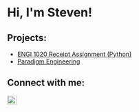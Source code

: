 <h1>Hi, I'm Steven! </h1>

<h2>Projects:</h2>

- [ENGI 1020 Receipt Assignment (Python)](https://github.com/StevenDyer164/PythonReceipt/tree/main)
- [Paradigm Engineering](https://github.com/ParadigmEngineering)

<h2> Connect with me:</h2>

[<img align="left" alt="JoshMadakor | LinkedIn" width="22px" src="https://cdn.jsdelivr.net/npm/simple-icons@v3/icons/linkedin.svg" />][linkedin]

[linkedin]: https://www.linkedin.com/in/steven-dyer-3077152b1/
